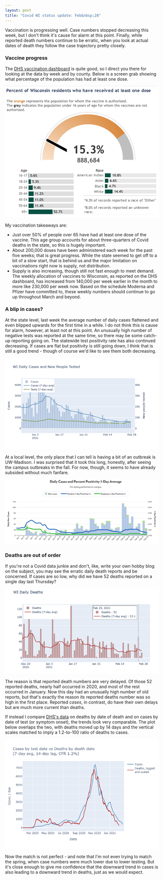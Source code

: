 ```yaml
---
layout: post
title: "Covid WI status update: Feb&nbsp;28"
---
```


Vaccination is progressing well. Case numbers stopped decreasing this week, but I don't think it's cause for alarm at this point. Finally, while reported death numbers continue to be erratic, when you look at actual dates of death they follow the case trajectory pretty closely. 

### Vaccine progress
The [DHS vaccination dashboard](https://www.dhs.wisconsin.gov/covid-19/vaccine-data.htm) is quite good, so I direct you there for looking at the data by week and by county. Below is a screen grab showing what percentage of the population has had at least one dose.

![Vaccine %](../assets/DHS-VaccineProgress_2021-02-27.png)

My vaccination takeaways are:
- Just over 50% of people over 65 have had at least one dose of the vaccine. This age group accounts for about three-quarters of Covid deaths in the state, so this is hugely important.
- About 200,000 doses have been administered each week for the past five weeks; that is great progress. While the state seemed to get off to a bit of a slow start, that is behind us and the major limitation on vaccinations right now is supply, not distribution.
- Supply is also increasing, though still not fast enough to meet demand. The weekly allocation of vaccines to Wisconsin, as reported on the DHS dashboard, has increased from 140,000 per week earlier in the month to more like 230,000 per week now. Based on the schedule Moderna and Pfizer have committed to, these weekly numbers should continue to go up throughout March and beyond.

### A blip in cases?
At the state level, last week the average number of daily cases flattened and even blipped upwards for the first time in a while. I do not think this is cause for alarm, however, at least not at this point. An unusually high number of negative tests was reported at the same time, so there may be some catch-up reporting going on. The statewide test positivity rate has also continued decreasing. If cases are flat but positivity is still going down, I think that is still a good trend - though of course we'd like to see them both decreasing.

![WI cases](../assets/Cases-Tests-WI_2021-02-27.png)

At a local level, the only place that I can tell is having a bit of an outbreak is UW-Madison. I was surprised that it took this long, honestly, after seeing the campus outbreaks in the fall. For now, though, it seems to have already subsided without much fanfare.

![UW Madison cases](../assets/UW-Madison_2021-02-27.png)

### Deaths are out of order
If you're not a Covid data junkie and don't, like, write your own hobby blog on the subject, you may see the erratic daily death reports and be concerned. If cases are so low, why did we have 52 deaths reported on a single day last Thursday? 

![WI Deaths](../assets/Deaths-WI_2021-02-27.png)

The reason is that reported death numbers are very delayed. Of those 52 reported deaths, nearly half occurred in 2020, and most of the rest occurred in January. Now this day had an unusually high number of old reports, but that's exactly the reason its reported deaths number was so high in the first place. Reported *cases*, in contrast, do have their own delays but are much more current than deaths.

If instead I compare [DHS's data](https://www.dhs.wisconsin.gov/covid-19/county.htm) on deaths by date of death and on cases by date of test (or symptom onset), the trends look very comparable. The plot below overlaps the two, with deaths moved up by 14 days and the vertical scales matched to imply a 1.2-to-100 ratio of deaths to cases. 

![Cases vs deaths](../assets/Cases-Deaths-Matched_2021-02-27.png)

Now the match is not perfect - and note that I'm not even trying to match the spring, when case numbers were much lower due to lower testing. But it's close enough to give me confidence that the downward trend in cases is also leading to a downward trend in deaths, just as we would expect.
